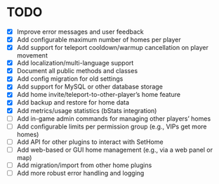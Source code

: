 # TODO

- [x] Improve error messages and user feedback
- [x] Add configurable maximum number of homes per player
- [x] Add support for teleport cooldown/warmup cancellation on player movement
- [x] Add localization/multi-language support
- [x] Document all public methods and classes
- [x] Add config migration for old settings
- [x] Add support for MySQL or other database storage
- [x] Add home invite/teleport-to-other-player’s home feature
- [x] Add backup and restore for home data
- [x] Add metrics/usage statistics (bStats integration)
- [ ] Add in-game admin commands for managing other players’ homes
- [ ] Add configurable limits per permission group (e.g., VIPs get more homes)
- [ ] Add API for other plugins to interact with SetHome
- [ ] Add web-based or GUI home management (e.g., via a web panel or map)
- [ ] Add migration/import from other home plugins
- [ ] Add more robust error handling and logging
